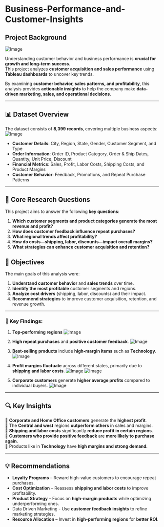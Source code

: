 # Business-Performance-and-Customer-Insights

## Project Background  
![Image](https://github.com/user-attachments/assets/d1265386-5c2e-48e3-9379-b0e11ca3ef46)

Understanding customer behavior and business performance is **crucial for growth and long-term success**.  
This project analyzes **customer acquisition and sales performance** using **Tableau dashboards** to uncover key trends.

By examining **customer behavior, sales patterns, and profitability**, this analysis provides **actionable insights** to help the company make **data-driven marketing, sales, and operational decisions**.  

---

## 📊 Dataset Overview  
The dataset consists of **8,399 records**, covering multiple business aspects:  
![Image](https://github.com/user-attachments/assets/443e8f37-a916-4b57-a658-35b06bf8a101)

-  **Customer Details**: City, Region, State, Gender, Customer Segment, and Type  
- **Order Information**: Order ID, Product Category, Order & Ship Dates, Quantity, Unit Price, Discount
- **Financial Metrics**: Sales, Profit, Labor Costs, Shipping Costs, and Product Margins  
- **Customer Behavior**: Feedback, Promotions, and Repeat Purchase Patterns  

---

## 📌 Core Research Questions  
This project aims to answer the following **key questions**:  

1. **Which customer segments and product categories generate the most revenue and profit?**
2. **How does customer feedback influence repeat purchases?**
3. **What regional trends affect profitability?**
4. **How do costs—shipping, labor, discounts—impact overall margins?**
5. **What strategies can enhance customer acquisition and retention?**

 ## 🎯 Objectives  
The main goals of this analysis were:  

1. **Understand customer behavior** and **sales trends** over time.
2. **Identify the most profitable** customer segments and regions.
3. **Analyze cost drivers** (shipping, labor, discounts) and their impact.
4. **Recommend strategies** to improve customer acquisition, retention, and revenue growth.  

---

### 🔎 Key Findings:  

1.  **Top-performing regions**
    ![Image](https://github.com/user-attachments/assets/8e835588-a355-4606-b679-82c63272f208)
  
2.  **High repeat purchases** and **positive customer feedback**.
    ![Image](https://github.com/user-attachments/assets/d66a6715-5ce6-4d09-b60b-e90609a3b2bd)
   
3. **Best-selling products** include **high-margin items** such as **Technology**.
   ![Image](https://github.com/user-attachments/assets/62d740f5-44ac-4e85-ab8b-eec9fa856d2e)
     
4.  **Profit margins fluctuate** across different states, primarily due to **shipping and labor costs**.
   ![Image](https://github.com/user-attachments/assets/d9e2be18-b1c3-4612-a062-e23a6939ff8b)
   ![Image](https://github.com/user-attachments/assets/66d68ce2-7a12-483c-be98-df98ff8177c6)
   
5. **Corporate customers** generate **higher average profits** compared to individual buyers.
  ![Image](https://github.com/user-attachments/assets/67e3ce2e-2e93-472b-8c2c-ef78d3bc7c62)
   
---

## 🔍 Key Insights  
📌 **Corporate and Home Office customers** generate the **highest profit**.  
📌 The **Central and west** regions **outperform others** in sales and margins.  
📌 **Shipping and labor costs** significantly **reduce profit in certain regions**.  
📌 **Customers who provide positive feedback** are **more likely to purchase again**.  
📌 Products like in **Technology** have **high margins and strong demand**.  

---

## 💡 Recommendations  

- **Loyalty Programs** – Reward high-value customers to encourage repeat purchases.
- **Cost Optimization** – Reassess **shipping and labor costs** to improve profitability.
- **Product Strategy** – Focus on **high-margin products** while optimizing underperforming ones.
- Data Driven Marketing - Use **customer feedback insights** to refine marketing strategies.
- **Resource Allocation** – Invest in **high-performing regions** for **better ROI**.  
